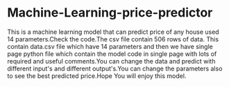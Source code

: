 # Machine-Learning-price-predictor
This is a machine learning model that can predict price of any house used 14 parameters.Check the code.The csv file contain 506 rows of data.
This contain data.csv file which have 14 parameters and then we have single page python file which contain the model code in single page with
lots of required and useful comments.You can change the data and predict with different input's and different output's.You can change the
parameters also to see the best predicted price.Hope You will enjoy this model.
